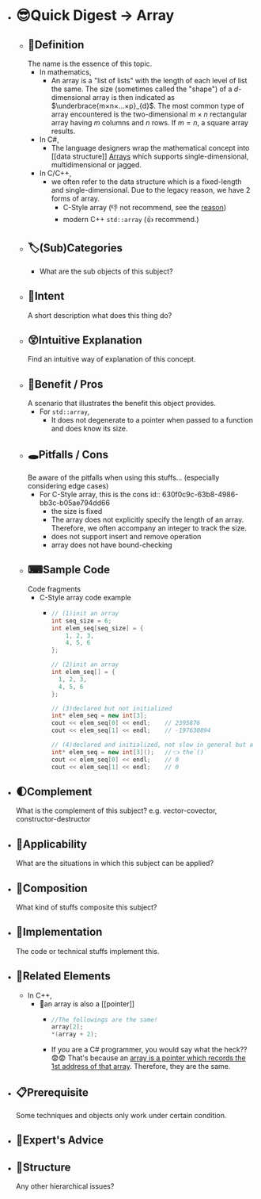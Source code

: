 - # 😎Quick Digest -> Array
	- ## 📝Definition
	  The name is the essence of this topic.
		- In mathematics,
			- An array is a "list of lists" with the length of each level of list the same. The size (sometimes called the "shape") of a $d$-dimensional array is then indicated as $\underbrace{m×n×...×p}_{d}$. The most common type of array encountered is the two-dimensional $m×n$ rectangular array having $m$ columns and $n$ rows. If $m=n$, a square array results.
		- In C#,
			- The language designers wrap the mathematical concept into [[data structure]] [Arrays](https://docs.microsoft.com/en-us/dotnet/csharp/programming-guide/arrays/) which supports single-dimensional, multidimensional or jagged.
		- In C/C++,
			- we often refer to the data structure which is a fixed-length and single-dimensional. Due to the legacy reason, we have 2 forms of array.
				- C-Style array (👎 not recommend, see the [reason](((630f0c9c-63b8-4986-bb3c-b05ae794dd66))))
				- modern C++ `std::array` (👍 recommend.)
	- ## 🏷(Sub)Categories
		- What are the sub objects of this subject?
	- ## 🎯Intent
	   A short description what does this thing do?
	- ## 😲Intuitive Explanation
	  Find an intuitive way of explanation of this concept.
	- ## 🚀Benefit / Pros
	   A scenario that illustrates the benefit this object provides.
		- For `std::array`,
			- It does not degenerate to a pointer when passed to a function and does know its size.
	- ## 🕳Pitfalls / Cons
	  Be aware of the pitfalls when using this stuffs... (especially considering edge cases)
		- For C-Style array, this is the cons
		  id:: 630f0c9c-63b8-4986-bb3c-b05ae794dd66
			- the size is fixed
			- The array does not explicitly specify the length of an array. Therefore, we often accompany an integer to track the size.
			- does not support insert and remove operation
			- array does not have bound-checking
	- ## ⌨Sample Code
	   Code fragments
		- C-Style array code example
			- ``` c++
			  // (1)init an array
			  int seq_size = 6;
			  int elem_seq[seq_size] = {
			      1, 2, 3,
			      4, 5, 6
			  };
			  
			  // (2)init an array
			  int elem_seq[] = {
			    1, 2, 3,
			    4, 5, 6
			  };
			  
			  // (3)declared but not initialized
			  int* elem_seq = new int[3];
			  cout << elem_seq[0] << endl;    // 2395876
			  cout << elem_seq[1] << endl;    // -197630894
			  
			  // (4)declared and initialized, not slow in general but a bit slower than (3)
			  int* elem_seq = new int[3]();   //👈 the`()`
			  cout << elem_seq[0] << endl;    // 0
			  cout << elem_seq[1] << endl;    // 0
			  ```
- ## 🌓Complement
  What is the complement of this subject? e.g. vector-covector, constructor-destructor
- ## 🤳Applicability
   What are the situations in which this subject can be applied?
- ## 🧪Composition
  What kind of stuffs composite this subject?
- ## 🔎Implementation
   The code or technical stuffs implement this.
- ## 🧬Related Elements
	- In C++,
		- 📌an array is also a [[pointer]]
			- ```c++
			  //The followings are the same!
			  array[2];
			  *(array + 2);
			  ```
			- If you are a C# programmer, you would say what the heck?? 😨😨 That's because an <u>array is a pointer which records the 1st address of that array</u>. Therefore, they are the same.
- ## 📋Prerequisite
  Some techniques and objects only work under certain condition.
- ## 🥼Expert's Advice
- ## 🧱Structure
  Any other hierarchical issues?
